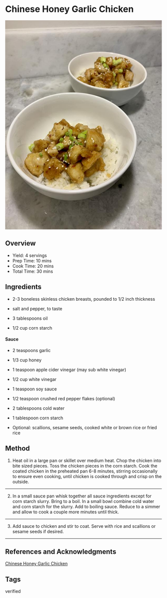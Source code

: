 # Chinese Honey Garlic Chicken

<p align="center">
<img title="Chinese Honey Garlic Chicken" src="../../assets/chinese-honey-garlic-chicken.jpg">
</p>

## Overview

- Yield: 4 servings
- Prep Time: 10 mins
- Cook Time: 20 mins
- Total Time: 30 mins

## Ingredients

- 2-3 boneless skinless chicken breasts, pounded to 1/2 inch thickness

- salt and pepper, to taste

- 3 tablespoons oil

- 1/2 cup corn starch

#### Sauce

- 2 teaspoons garlic

- 1/3 cup honey

- 1 teaspoon apple cider vinegar (may sub white vinegar)

- 1/2 cup white vinegar

- 1 teaspoon soy sauce

- 1/2 teaspoon crushed red pepper flakes (optional)

- 2 tablespoons cold water

- 1 tablespoon corn starch

- Optional: scallions, sesame seeds, cooked white or brown rice or fried rice

## Method

1. Heat oil in a large pan or skillet over medium heat. Chop the chicken into bite sized pieces. Toss the chicken pieces in the corn starch. Cook the coated chicken in the preheated pan 6-8 minutes, stirring occasionally to ensure even cooking, until chicken is cooked through and crisp on the outside.
---
2. In a small sauce pan whisk together all sauce ingredients except for corn starch slurry. Bring to a boil. In a small bowl combine cold water and corn starch for the slurry. Add to boiling sauce. Reduce to a simmer and allow to cook a couple more minutes until thick.
---
3. Add sauce to chicken and stir to coat. Serve with rice and scallions or sesame seeds if desired.
---

## References and Acknowledgments

[Chinese Honey Garlic Chicken](http://lecremedelacrumb.com/2014/05/chinese-honey-garlic-chicken.html)

## Tags
verified
